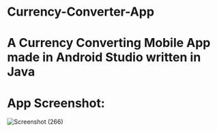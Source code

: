 # Currency-Converter-App
<h1>A Currency Converting Mobile App made in Android Studio written in Java</h1>

<h1>App Screenshot:</h1>

![Screenshot (266)](https://github.com/SumaitaB/Currency-Converter-App/assets/51522304/38aa6634-afdc-467e-8551-1313a21bdad2)
